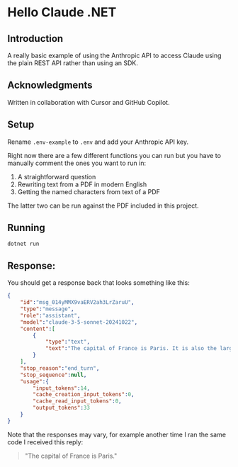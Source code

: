 # Hello Claude .NET

## Introduction

A really basic example of using the Anthropic API to access Claude using the plain REST API rather than using an SDK.

## Acknowledgments
Written in collaboration with Cursor and GitHub Copilot.

## Setup

Rename `.env-example` to `.env` and add your Anthropic API key.

Right now there are a few different functions you can run but you have to manually comment the ones you want to run in:

1. A straightforward question
2. Rewriting text from a PDF in modern English
3. Getting the named characters from text of a PDF

The latter two can be run against the PDF included in this project.

## Running

`dotnet run`

## Response:

You should get a response back that looks something like this:

```json
{
    "id":"msg_014yMMX9vaERV2ah3LrZaruU",
    "type":"message",
    "role":"assistant",
    "model":"claude-3-5-sonnet-20241022",
    "content":[
        {
            "type":"text",
            "text":"The capital of France is Paris. It is also the largest city in France and serves as the country's main political, economic, and cultural center."
        }
    ],
    "stop_reason":"end_turn",
    "stop_sequence":null,
    "usage":{
        "input_tokens":14,
        "cache_creation_input_tokens":0,
        "cache_read_input_tokens":0,
        "output_tokens":33
    }
}
```
Note that the responses may vary, for example another time I ran the same code I received this reply:
> "The capital of France is Paris."
